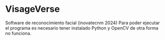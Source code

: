 # VisageVerse
Software de reconocimiento facial (inovatecnm 2024)
Para poder ejecutar el programa es necesario tener instalado Python y OpenCV de otra forma no funciona.


